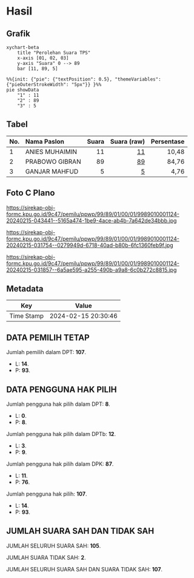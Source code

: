 # Hasil

## Grafik

```mermaid
xychart-beta
    title "Perolehan Suara TPS"
    x-axis [01, 02, 03]
    y-axis "Suara" 0 --> 89
    bar [11, 89, 5]
```

```mermaid
%%{init: {"pie": {"textPosition": 0.5}, "themeVariables": {"pieOuterStrokeWidth": "5px"}} }%%
pie showData
    "1" : 11
    "2" : 89
    "3" : 5
```

## Tabel

| No. | Nama Paslon    | Suara | Suara (raw) | Persentase |
|:--- |:-------------- | -----:| -----------:| ----------:|
| 1   | ANIES MUHAIMIN | 11    | [11][p-1]   | 10,48      |
| 2   | PRABOWO GIBRAN | 89    | [89][p-2]   | 84,76      |
| 3   | GANJAR MAHFUD  | 5     | [5][p-3]    | 4,76       |


[p-1]: https://github.com/gigit-pemilu/pemilu-2024-99-luar-negeri/blob/main/pilpres/hitung-suara/sub/99-luar-negeri/sub/89-penang-malaysia/sub/01-penang-malaysia/sub/0001-penang-malaysia/sub/124-ksk-109/sub/paslon-1.txt
[p-2]: https://github.com/gigit-pemilu/pemilu-2024-99-luar-negeri/blob/main/pilpres/hitung-suara/sub/99-luar-negeri/sub/89-penang-malaysia/sub/01-penang-malaysia/sub/0001-penang-malaysia/sub/124-ksk-109/sub/paslon-2.txt
[p-3]: https://github.com/gigit-pemilu/pemilu-2024-99-luar-negeri/blob/main/pilpres/hitung-suara/sub/99-luar-negeri/sub/89-penang-malaysia/sub/01-penang-malaysia/sub/0001-penang-malaysia/sub/124-ksk-109/sub/paslon-3.txt

## Foto C Plano

https://sirekap-obj-formc.kpu.go.id/9c47/pemilu/ppwp/99/89/01/00/01/9989010001124-20240215-043441--5165a474-1be9-4ace-ab4b-7a642de34bbb.jpg

https://sirekap-obj-formc.kpu.go.id/9c47/pemilu/ppwp/99/89/01/00/01/9989010001124-20240215-031754--0279949d-6718-40ad-b80b-6fc1360feb9f.jpg

https://sirekap-obj-formc.kpu.go.id/9c47/pemilu/ppwp/99/89/01/00/01/9989010001124-20240215-031857--6a5ae595-a255-490b-a9a8-6c0b272c8815.jpg


## Metadata

| Key        | Value               |
| ---------- | ------------------- |
| Time Stamp | 2024-02-15 20:30:46 |


## DATA PEMILIH TETAP

Jumlah pemilih dalam DPT: **107**.
 * L: **14**.
 * P: **93**.

## DATA PENGGUNA HAK PILIH

Jumlah pengguna hak pilih dalam DPT: **8**.
 * L: **0**.
 * P: **8**.

Jumlah pengguna hak pilih dalam DPTb: **12**.
 * L: **3**.
 * P: **9**.

Jumlah pengguna hak pilih dalam DPK: **87**.
 * L: **11**.
 * P: **76**.

Jumlah pengguna hak pilih: **107**.
 * L: **14**.
 * P: **93**.

## JUMLAH SUARA SAH DAN TIDAK SAH

JUMLAH SELURUH SUARA SAH: **105**.

JUMLAH SUARA TIDAK SAH: **2**.

JUMLAH SELURUH SUARA SAH DAN SUARA TIDAK SAH: **107**.


